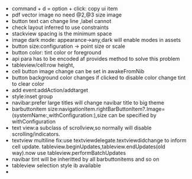 - command + d = option + click: copy ui item
- pdf vector image no need @2,@3 size image
- button text can change line ,label cannot
- check layout inferred to use constraints
- stackview spacing is the minimum space
- image dark mode: appearance->any,dark will enable modes in assets
- button size:configuration -> point size or scale
- button color: tint color or foreground
- api para has to be encoded af provides method to solve this problem
- tableview/cell:row height,
- cell button image change can be set in awakeFromNib
- button background color changes if clicked to disable color change tint to clear color
- add event:addAction/addtarget
- style:inset group
- navibar:prefer large titles will change navibar title to big theme
- barbuttonitem size:navigationItem.rightBarButtonItem?.Image=(systemName:,withConfiguration:),size can be specified by withConfiguration
- text view:a subclass of scrollview,so normally will disable scrolling/indicators.
- textview multiline fix:use textviewdelegate.textviewdidchange to inform cell update. tableview.beginUpdates,tableview.endUpdates(old way).now use tableview.performBatchUpdates
- navibar tint will be inheritted by all barbuttonitems and so on
- tableview selection style ib available
- 
